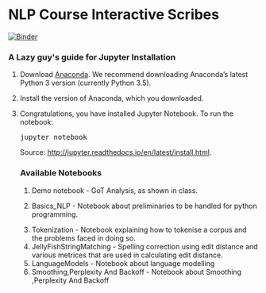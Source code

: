 # NLP Course Interactive Scribes

[![Binder](http://mybinder.org/badge.svg)](http://mybinder.org:/repo/krishnamrith12/notebooksnlp) 

### A Lazy guy's guide for Jupyter Installation</a></h2>
<ol class="arabic">
<li><p class="first">Download <a class="reference external" href="https://www.continuum.io/downloads">Anaconda</a>. We recommend
downloading Anaconda&#8217;s latest Python 3 version (currently Python 3.5).</p>
</li>
<li><p class="first">Install the version of Anaconda, which you downloaded.</p>
</li>
<li><p class="first">Congratulations, you have installed Jupyter Notebook. To run the notebook:</p>
<div class="highlight-bash"><div class="highlight"><pre><span></span>jupyter notebook
</pre></div>
</div>

Source: <a href="http://jupyter.readthedocs.io/en/latest/install.html">http://jupyter.readthedocs.io/en/latest/install.html</a>.

<h3>Available Notebooks </h3>


<ol class="arabic"><li>
Demo notebook - GoT Analysis, as shown in class.
</li><li>

 Basics_NLP - Notebook about preliminaries to be handled for python programming.
</li><li>
 Tokenization - Notebook explaining how to tokenise a corpus and the problems faced in doing so.
</li><li>
 JellyFishStringMatching - Spelling correction using edit distance and various metrices that are used in calculating edit distance.
</li><li>
 LanguageModels - Notebook about language modelling
</li><li>
 Smoothing,Perplexity And Backoff - Notebook about Smoothing ,Perplexity And Backoff
</li></ol>
